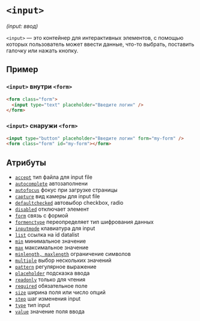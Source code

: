 # `<input>`

_(input: ввод)_

`<input>` — это контейнер для интерактивных элементов, с помощью которых пользователь может ввести данные, что-то выбрать, поставить галочку или нажать кнопку.

## Пример

### `<input>` внутри `<form>`

```html
<form class="form">
  <input type="text" placeholder="Введите логин" />
</form>
```

### `<input>` снаружи `<form>`

```html
<input type="button" placeholder="Введите логин" form="my-form" />
<form class="form" id="my-form"></form>
```

## Атрибуты

- [`accept`](<../ATTRIBUTES FORM/accept.md>) тип файла для input file
- [`autocomplete`](<../ATTRIBUTES FORM/autocomplete.md>) автозаполнени
- [`autofocus`](<../ATTRIBUTES FORM/autofocus.md>) фокус при загрузке страницы
- [`capture`](<../ATTRIBUTES FORM/capture.md>) вид камеры для input file
- [`defaultchecked`](<../ATTRIBUTES FORM/defaultchecked.md>) автовыбор checkbox, radio
- [`disabled`](<../ATTRIBUTES FORM/disabled.md>) отключает элемент
- [`form`](<../ATTRIBUTES FORM/form.md>) связь с формой
- [`formenctype`](<../ATTRIBUTES FORM/formenctype.md>) переопределяет тип шифрования данных
- [`inputmode`](<../ATTRIBUTES FORM/inputmode.md>) клавиатура для input
- [`list`](<../ATTRIBUTES FORM/list.md>) ссылка на id datalist
- [`min`](<../ATTRIBUTES FORM/min.md>) минимальное значение
- [`max`](<../ATTRIBUTES FORM/max.md>) максимальное значение
- [`minlength, maxlength`](<../ATTRIBUTES FORM/minlength, maxlength.md>) ограничение символов
- [`multiple`](<../ATTRIBUTES FORM/multiple.md>) выбор нескольких значений
- [`pattern`](<../ATTRIBUTES FORM/pattern.md>) регулярное выражение
- [`placeholder`](<../ATTRIBUTES FORM/placeholder.md>) подсказка ввода
- [`readonly`](<../ATTRIBUTES FORM/readonly.md>) только для чтения
- [`required`](<../ATTRIBUTES FORM/required.md>) обязательное поле
- [`size`](<../ATTRIBUTES FORM/size.md>) ширина поля или число опций
- [`step`](<../ATTRIBUTES FORM/step.md>) шаг изменения input
- [`type`](<../ATTRIBUTES FORM/type (INPUT).md>) тип input
- [`value`](<../ATTRIBUTES FORM/value.md>) значение поля ввода
